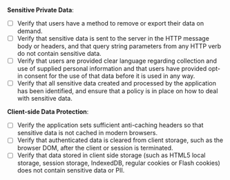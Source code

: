<b>Sensitive Private Data</b>:

- [ ] Verify that users have a method to remove or export their data on demand.
- [ ] Verify that sensitive data is sent to the server in the HTTP message body or headers, and that query string parameters from any HTTP verb do not contain sensitive data.
- [ ] Verify that users are provided clear language regarding collection and use of supplied personal information and that users have provided opt-in consent for the use of that data before it is used in any way.
- [ ] Verify that all sensitive data created and processed by the application has been identified, and ensure that a policy is in place on how to deal with sensitive data.

<b>Client-side Data Protection</b>:

- [ ] Verify the application sets sufficient anti-caching headers so that sensitive data is not cached in modern browsers.
- [ ] Verify that authenticated data is cleared from client storage, such as the browser DOM, after the client or session is terminated.
- [ ] Verify that data stored in client side storage (such as HTML5 local storage, session storage, IndexedDB, regular cookies or Flash cookies) does not contain sensitive data or PII.